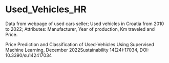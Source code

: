 # Used_Vehicles_HR
Data from webpage of used cars seller;
Used vehicles in Croatia from 2010 to 2022;
Attributes: Manufacturer, Year of production, Km traveled and Price.

Price Prediction and Classification of Used-Vehicles Using Supervised Machine Learning,
December 2022Sustainability 14(24):17034,
DOI: 10.3390/su142417034
